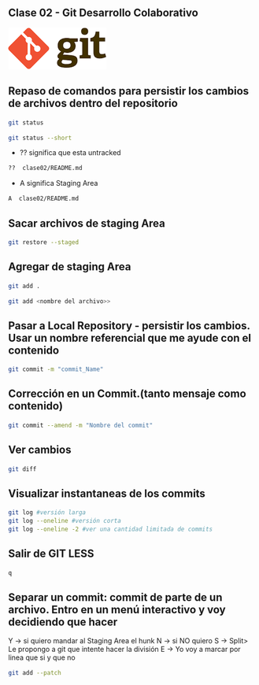 ## Clase 02 - Git Desarrollo Colaborativo

![alt text](image.png)

## Repaso de comandos para persistir los cambios de archivos dentro del repositorio


```sh
git status
```
```sh
git status --short
```

* ?? significa que esta untracked
```sh
??  clase02/README.md
```

* A significa Staging Area
```sh
A  clase02/README.md
```

## Sacar archivos de staging Area
```sh
git restore --staged 
```

## Agregar de staging Area
```sh
git add .
```
```sh
git add <nombre del archivo>>
```

## Pasar a Local Repository - persistir los cambios. Usar un nombre referencial que me ayude con el contenido

```sh
git commit -m "commit_Name"
```

## Corrección en un Commit.(tanto mensaje como contenido)
```sh
git commit --amend -m "Nombre del commit"
```

## Ver cambios
```sh
git diff
```

## Visualizar instantaneas de los commits
```sh
git log #versión larga
git log --oneline #versión corta
git log --oneline -2 #ver una cantidad limitada de commits

```

## Salir de GIT LESS

```sh
q
```


## Separar un commit: commit de parte de un archivo. Entro en un menú interactivo y voy decidiendo que hacer
Y -> si quiero mandar al Staging Area el hunk
N -> si NO quiero
S -> Split> Le propongo a git que intente hacer la división
E -> Yo voy a marcar por linea que si y que no


```sh
git add --patch
```

